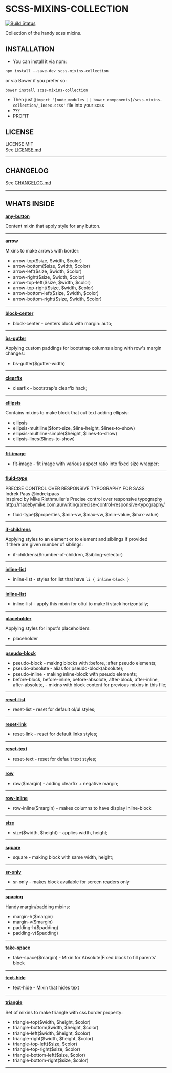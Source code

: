 # SCSS-MIXINS-COLLECTION
[![Build Status](https://travis-ci.org/RusinovAnton/scss-mixins-collection.svg?branch=master)](https://travis-ci.org/RusinovAnton/scss-mixins-collection)  

Collection of the handy scss mixins.

## INSTALLATION

* You can install it via npm:
```css
npm install --save-dev scss-mixins-collection
```
or via Bower if you prefer so: 
```
bower install scss-mixins-collection
```
  
* Then just `@import '[node_modules || bower_components]/scss-mixins-collection/_index.scss'` file into your scss
* ???
* PROFIT

## LICENSE

LICENSE MIT  
See [LICENSE.md](https://github.com/RusinovAnton/scss-mixins-collection/blob/master/LICENSE.md)

-----

## CHANGELOG

See [CHANGELOG.md](https://github.com/RusinovAnton/scss-mixins-collection/blob/master/CHANGELOG.md)

-----

## WHATS INSIDE
  
[**any-button**](https://github.com/RusinovAnton/scss-mixins-collection/blob/master/mixins/_any-button.scss)  
  
Content mixin that apply style for any button.  
  
-----  
  
[**arrow**](https://github.com/RusinovAnton/scss-mixins-collection/blob/master/mixins/arrow/__arrow.scss)

Mixins to make arrows with border:

* arrow-top($size, $width, $color)
* arrow-bottom($size, $width, $color)
* arrow-left($size, $width, $color)
* arrow-right($size, $width, $color)
* arrow-top-left($size, $width, $color)
* arrow-top-right($size, $width, $color)
* arrow-bottom-left($size, $width, $color)
* arrow-bottom-right($size, $width, $color)

-----

[**block-center**](https://github.com/RusinovAnton/scss-mixins-collection/blob/master/mixins/_block-center.scss)

* block-center - centers block with margin: auto;

-----

[**bs-gutter**](https://github.com/RusinovAnton/scss-mixins-collection/blob/master/mixins/_bs-gutter.scss)

Applying custom paddings for bootstrap columns along with row's margin changes:

* bs-gutter($gutter-width)  

-----

[**clearfix**](https://github.com/RusinovAnton/scss-mixins-collection/blob/master/mixins/_clearfix.scss)

* clearfix - bootstrap's clearfix hack;

-----

[**ellipsis**](https://github.com/RusinovAnton/scss-mixins-collection/blob/master/mixins/ellipsis/__ellipsis.scss)

  Contains mixins to make block that cut text adding ellipsis:
* ellipsis
* ellipsis-multiline($font-size, $line-height, $lines-to-show)
* ellipsis-multiline-simple($height, $lines-to-show)
* ellipsis-lines($lines-to-show)

-----

[**fit-image**](https://github.com/RusinovAnton/scss-mixins-collection/blob/master/mixins/_fit-image.scss)

* fit-image - fit image with various aspect ratio into fixed size wrapper;

-----

[**fluid-type**](https://github.com/RusinovAnton/scss-mixins-collection/blob/master/mixins/_fullwidth.scss)

PRECISE CONTROL OVER RESPONSIVE TYPOGRAPHY FOR SASS  
Indrek Paas @indrekpaas  
Inspired by Mike Riethmuller's Precise control over responsive typography  
http://madebymike.com.au/writing/precise-control-responsive-typography/  
* fluid-type($properties, $min-vw, $max-vw, $min-value, $max-value)  

-----

[**if-childrens**](https://github.com/RusinovAnton/scss-mixins-collection/blob/master/mixins/_if-childrens.scss)

Applying styles to an element or to element and siblings if provided  
if there are given number of siblings:

* if-childrens($number-of-children, $sibling-selector)

-----

[**inline-list**](https://github.com/RusinovAnton/scss-mixins-collection/blob/master/mixins/_inline-list.scss)

* inline-list - styles for list that have `li { inline-block }`

-----

[**inline-list**](https://github.com/RusinovAnton/scss-mixins-collection/blob/master/mixins/_inline-list.scss)

* inline-list - apply this mixin for ol/ul to make li stack horizontally;

-----

[**placeholder**](https://github.com/RusinovAnton/scss-mixins-collection/blob/master/mixins/_placeholder.scss)

Applying styles for input's placeholders:

* placeholder

-----

[**pseudo-block**](https://github.com/RusinovAnton/scss-mixins-collection/blob/master/mixins/_pseudo-block.scss)

* pseudo-block - making blocks with :before, :after pseudo elements;
* pseudo-absolute - alias for pseudo-block(absolute);
* pseudo-inline - making inline-block with pseudo elements;
* before-block, before-inline, before-absolute, after-block, after-inline, after-absolute, - mixins with block content for previous mixins in this file;

-----

[**reset-list**](https://github.com/RusinovAnton/scss-mixins-collection/blob/master/mixins/_reset-list.scss)

* reset-list - reset for default ol/ul styles;

-----

[**reset-link**](https://github.com/RusinovAnton/scss-mixins-collection/blob/master/mixins/_reset-link.scss)

* reset-link - reset for default links styles;

-----

[**reset-text**](https://github.com/RusinovAnton/scss-mixins-collection/blob/master/mixins/_reset-text.scss)

* reset-text - reset for default text styles;

-----

[**row**](https://github.com/RusinovAnton/scss-mixins-collection/blob/master/mixins/_row.scss)

* row($margin) - adding clearfix + negative margin;

-----

[**row-inline**](https://github.com/RusinovAnton/scss-mixins-collection/blob/master/mixins/_row.scss)

* row-inline($margin) - makes columns to have display inline-block

-----

[**size**](https://github.com/RusinovAnton/scss-mixins-collection/blob/master/mixins/_size.scss)

* size($width, $height) - applies width, height;

-----

[**square**](https://github.com/RusinovAnton/scss-mixins-collection/blob/master/mixins/_square.scss)

* square - making block with same width, height;

-----

[**sr-only**](https://github.com/RusinovAnton/scss-mixins-collection/blob/master/mixins/_sr-only.scss)

* sr-only - makes block available for screen readers only

-----

[**spacing**](https://github.com/RusinovAnton/scss-mixins-collection/blob/master/mixins/_spacing.scss)

Handy margin/padding mixins:

* margin-h($margin)
* margin-v($margin)
* padding-h($padding)
* padding-v($padding)

-----

[**take-space**](https://github.com/RusinovAnton/scss-mixins-collection/blob/master/mixins/_take-space.scss)

* take-space($margin) - Mixin for Absolute|Fixed block to fill parents' block 

-----

[**text-hide**](https://github.com/RusinovAnton/scss-mixins-collection/blob/master/mixins/_text-hide.scss)

* text-hide - Mixin that hides text

-----

[**triangle**](https://github.com/RusinovAnton/scss-mixins-collection/blob/master/mixins/triangle/__triangle.scss)

Set of mixins to make triangle with css border property:

* triangle-top($width, $height, $color)
* triangle-bottom($width, $height, $color)
* triangle-left($width, $height, $color)
* triangle-right($width, $height, $color)
* triangle-top-left($size, $color)
* triangle-top-right($size, $color)
* triangle-bottom-left($size, $color)
* triangle-bottom-right($size, $color)

-----
